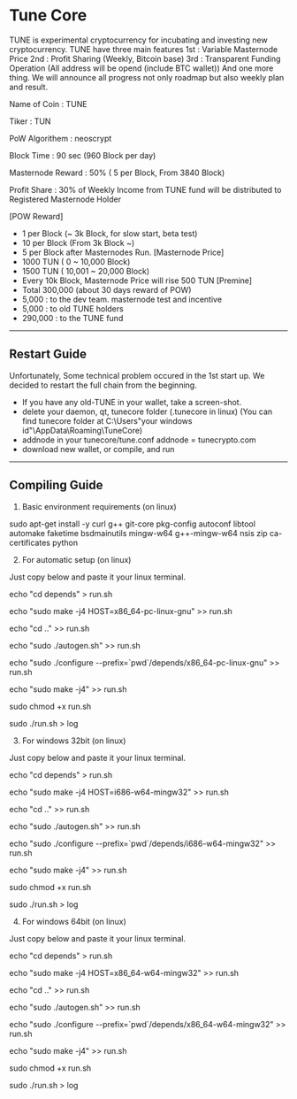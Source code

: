 Tune Core 
===============================

TUNE is experimental cryptocurrency for incubating and investing new cryptocurrency.
TUNE have three main features
1st : Variable Masternode Price
2nd : Profit Sharing (Weekly, Bitcoin base)
3rd : Transparent Funding Operation (All address will be opend (include BTC wallet))
And one more thing. We will announce all progress not only roadmap but also weekly plan and result.

       
Name of Coin : TUNE

Tiker : TUN

PoW Algorithem : neoscrypt

Block Time : 90 sec (960 Block per day)

Masternode Reward : 50% ( 5 per Block, From 3840 Block)

Profit Share : 30% of Weekly Income from TUNE fund will be distributed to Registered Masternode Holder

[POW Reward]
 - 1 per Block (~ 3k Block, for slow start, beta test)
 - 10 per Block (From 3k Block ~)
 - 5 per Block after Masternodes Run.
[Masternode Price]
 - 1000 TUN ( 0 ~ 10,000 Block)
 - 1500 TUN ( 10,001 ~ 20,000 Block)
 - Every 10k Block, Masternode Price will rise 500 TUN
[Premine]
 - Total 300,000 (about 30 days reward of POW)
 - 5,000 : to the dev team. masternode test and incentive
 - 5,000 : to old TUNE holders
 - 290,000 : to the TUNE fund


----------------------------------------
Restart Guide
----------------------------------------

Unfortunately, Some technical problem occured in the 1st start up.
We decided to restart the full chain from the beginning.

- If you have any old-TUNE in your wallet, take a screen-shot.
- delete your daemon, qt, tunecore folder (.tunecore in linux)
  (You can find tunecore folder at C:\Users\"your windows id"\AppData\Roaming\TuneCore)
- addnode in your tunecore/tune.conf
  addnode = tunecrypto.com
- download new wallet, or compile, and run

----------------------------------------
Compiling Guide
----------------------------------------

1) Basic environment requirements (on linux)

sudo apt-get install -y curl g++ git-core pkg-config autoconf libtool automake faketime bsdmainutils mingw-w64 g++-mingw-w64 nsis zip ca-certificates python 

2) For automatic setup (on linux)

Just copy below and paste it your linux terminal.

echo "cd depends" > run.sh

echo "sudo make -j4 HOST=x86_64-pc-linux-gnu" >> run.sh

echo "cd .." >> run.sh

echo "sudo ./autogen.sh" >> run.sh

echo "sudo ./configure --prefix=\`pwd\`/depends/x86_64-pc-linux-gnu" >> run.sh

echo "sudo make -j4" >> run.sh

sudo chmod +x run.sh

sudo ./run.sh > log


3) For windows 32bit (on linux)

Just copy below and paste it your linux terminal.

echo "cd depends" > run.sh

echo "sudo make -j4 HOST=i686-w64-mingw32" >> run.sh

echo "cd .." >> run.sh

echo "sudo ./autogen.sh" >> run.sh

echo "sudo ./configure --prefix=\`pwd\`/depends/i686-w64-mingw32" >> run.sh

echo "sudo make -j4" >> run.sh

sudo chmod +x run.sh

sudo ./run.sh > log


4) For windows 64bit (on linux)

Just copy below and paste it your linux terminal.

echo "cd depends" > run.sh

echo "sudo make -j4 HOST=x86_64-w64-mingw32" >> run.sh

echo "cd .." >> run.sh

echo "sudo ./autogen.sh" >> run.sh

echo "sudo ./configure --prefix=\`pwd\`/depends/x86_64-w64-mingw32" >> run.sh

echo "sudo make -j4" >> run.sh

sudo chmod +x run.sh

sudo ./run.sh > log

